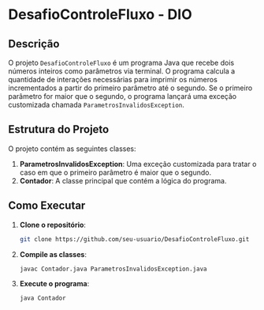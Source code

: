 # DesafioControleFluxo - DIO

## Descrição

O projeto `DesafioControleFluxo` é um programa Java que recebe dois números inteiros como parâmetros via terminal. O programa calcula a quantidade de interações necessárias para imprimir os números incrementados a partir do primeiro parâmetro até o segundo. Se o primeiro parâmetro for maior que o segundo, o programa lançará uma exceção customizada chamada `ParametrosInvalidosException`.

## Estrutura do Projeto

O projeto contém as seguintes classes:

1. **ParametrosInvalidosException**: Uma exceção customizada para tratar o caso em que o primeiro parâmetro é maior que o segundo.
2. **Contador**: A classe principal que contém a lógica do programa.

## Como Executar

1. **Clone o repositório**:
   ```bash
   git clone https://github.com/seu-usuario/DesafioControleFluxo.git

2. **Compile as classes**:
   ```bash
   javac Contador.java ParametrosInvalidosException.java
   
3. **Execute o programa**:
   ```bash
   java Contador
   
